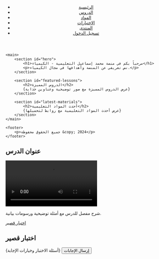 <!DOCTYPE html>
<html>
<head>
    <title>منصة محمد إسماعيل التعليمية - الكيمياء</title>
    <link rel="stylesheet" href="style.css">
</head>
<body>
    <header>
        <nav>
            <ul>
                <li><a href="#">الرئيسية</a></li>
                <li><a href="#">الدروس</a></li>
                <li><a href="#">المواد</a></li>
                <li><a href="#">الاختبارات</a></li>
                <li><a href="#">المنتدى</a></li>
                <li><a href="#">تسجيل الدخول</a></li>
            </ul>
        </nav>
    </header>

    <main>
        <section id="hero">
            <h1>مرحباً بكم في منصة محمد إسماعيل التعليمية - الكيمياء</h1>
            <p>نص تعريفي عن المنصة وأهدافها في مجال الكيمياء.</p>
        </section>

        <section id="featured-lessons">
            <h2>الدروس المميزة</h2>
            {عرض الدروس المميزة مع صور توضيحية وعناوين جذابة}
        </section>

        <section id="latest-materials">
            <h2>أحدث المواد التعليمية</h2>
            {عرض أحدث المواد التعليمية مع روابط لتحميلها}
        </section>
    </main>

    <footer>
        <p>جميع الحقوق محفوظة &copy; 2024</p>
    </footer>
</body>
</html>
<h2>عنوان الدرس</h2>
<div class="video-container">
    <video controls>
        <source src="lesson.mp4" type="video/mp4">
        متصفحك لا يدعم تشغيل الفيديو.
    </video>
</div>
<p>شرح مفصل للدرس مع أمثلة توضيحية ورسومات بيانية.</p>
<a href="quiz.html">اختبار قصير</a>
<h2>اختبار قصير</h2>
<form>
    {أسئلة الاختبار وخيارات الإجابة}
    <button type="submit">إرسال الإجابات</button>
</form>
